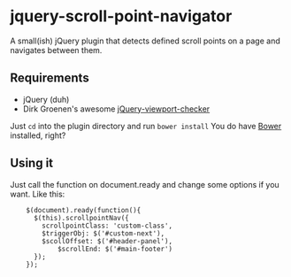 # jquery-scroll-point-navigator
A small(ish) jQuery plugin that detects defined scroll points on a page and navigates between them.

## Requirements

* jQuery (duh)
* Dirk Groenen's awesome [jQuery-viewport-checker](https://github.com/dirkgroenen/jQuery-viewport-checker)

Just `cd` into the plugin directory and run `bower install`
You do have [Bower](http://bower.io/) installed, right?

## Using it

Just call the function on document.ready and change some options if you want. Like this:

        $(document).ready(function(){
          $(this).scrollpointNav({
            scrollpointClass: 'custom-class',
            $triggerObj: $('#custom-next'),
            $scollOffset: $('#header-panel'),
      			$scrollEnd: $('#main-footer')
          });
        });
